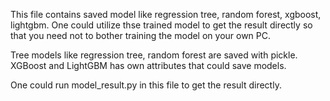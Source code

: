 This file contains saved model like regression tree, random forest, xgboost, lightgbm. One could utilize thse trained model to get the result directly so that you need not to bother training the model on your own PC.

Tree models like regression tree, random forest are saved with pickle. XGBoost and LightGBM has own attributes that could save models.

One could run model_result.py in this file to get the result directly.
